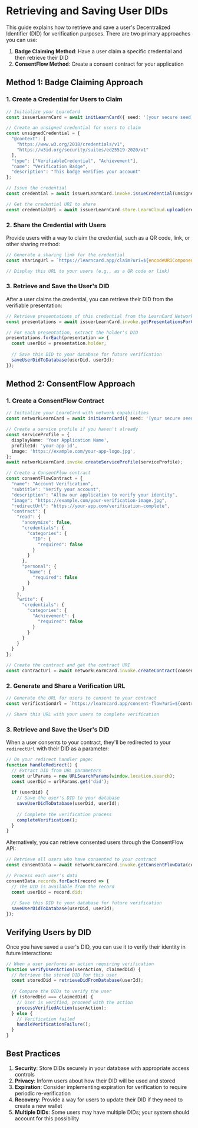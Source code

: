 # Retrieving and Saving User DIDs

This guide explains how to retrieve and save a user's Decentralized Identifier (DID) for verification purposes. There are two primary approaches you can use:

1. **Badge Claiming Method**: Have a user claim a specific credential and then retrieve their DID
2. **ConsentFlow Method**: Create a consent contract for your application

## Method 1: Badge Claiming Approach

### 1. Create a Credential for Users to Claim

```typescript
// Initialize your LearnCard
const issuerLearnCard = await initLearnCard({ seed: '[your secure seed]', network: true });

// Create an unsigned credential for users to claim
const unsignedCredential = {
  "@context": [
    "https://www.w3.org/2018/credentials/v1",
    "https://w3id.org/security/suites/ed25519-2020/v1"
  ],
  "type": ["VerifiableCredential", "Achievement"],
  "name": "Verification Badge",
  "description": "This badge verifies your account"
};

// Issue the credential
const credential = await issuerLearnCard.invoke.issueCredential(unsignedCredential);

// Get the credential URI to share
const credentialUri = await issuerLearnCard.store.LearnCloud.upload(credential);
```

### 2. Share the Credential with Users

Provide users with a way to claim the credential, such as a QR code, link, or other sharing method:

```typescript
// Generate a sharing link for the credential
const sharingUrl = `https://learncard.app/claim?uri=${encodeURIComponent(credentialUri)}`;

// Display this URL to your users (e.g., as a QR code or link)
```

### 3. Retrieve and Save the User's DID

After a user claims the credential, you can retrieve their DID from the verifiable presentation:

```typescript
// Retrieve presentations of this credential from the LearnCard Network
const presentations = await issuerLearnCard.invoke.getPresentationsForCredential(credentialUri);

// For each presentation, extract the holder's DID
presentations.forEach(presentation => {
  const userDid = presentation.holder;
  
  // Save this DID to your database for future verification
  saveUserDidToDatabase(userDid, userId);
});
```

## Method 2: ConsentFlow Approach

### 1. Create a ConsentFlow Contract

```typescript
// Initialize your LearnCard with network capabilities
const networkLearnCard = await initLearnCard({ seed: '[your secure seed]', network: true });

// Create a service profile if you haven't already
const serviceProfile = {
  displayName: 'Your Application Name',
  profileId: 'your-app-id',
  image: 'https://example.com/your-app-logo.jpg',
};
await networkLearnCard.invoke.createServiceProfile(serviceProfile);

// Create a ConsentFlow contract
const consentFlowContract = {
  "name": "Account Verification",
  "subtitle": "Verify your account",
  "description": "Allow our application to verify your identity",
  "image": "https://example.com/your-verification-image.jpg",
  "redirectUrl": "https://your-app.com/verification-complete",
  "contract": {
    "read": {
      "anonymize": false,
      "credentials": {
        "categories": {
          "ID": {
            "required": false
          }
        }
      },
      "personal": {
        "Name": {
          "required": false
        }
      }
    },
    "write": {
      "credentials": {
        "categories": {
          "Achievement": {
            "required": false
          }
        }
      }
    }
  }
};

// Create the contract and get the contract URI
const contractUri = await networkLearnCard.invoke.createContract(consentFlowContract);
```

### 2. Generate and Share a Verification URL

```typescript
// Generate the URL for users to consent to your contract
const verificationUrl = `https://learncard.app/consent-flow?uri=${contractUri}`;

// Share this URL with your users to complete verification
```

### 3. Retrieve and Save the User's DID

When a user consents to your contract, they'll be redirected to your `redirectUrl` with their DID as a parameter:

```typescript
// On your redirect handler page:
function handleRedirect() {
  // Extract DID from URL parameters
  const urlParams = new URLSearchParams(window.location.search);
  const userDid = urlParams.get('did');
  
  if (userDid) {
    // Save the user's DID to your database
    saveUserDidToDatabase(userDid, userId);
    
    // Complete the verification process
    completeVerification();
  }
}
```

Alternatively, you can retrieve consented users through the ConsentFlow API:

```typescript
// Retrieve all users who have consented to your contract
const consentData = await networkLearnCard.invoke.getConsentFlowData(contractUri);

// Process each user's data
consentData.records.forEach(record => {
  // The DID is available from the record
  const userDid = record.did;
  
  // Save this DID to your database for future verification
  saveUserDidToDatabase(userDid, userId);
});
```

## Verifying Users by DID

Once you have saved a user's DID, you can use it to verify their identity in future interactions:

```typescript
// When a user performs an action requiring verification
function verifyUserAction(userAction, claimedDid) {
  // Retrieve the stored DID for this user
  const storedDid = retrieveDidFromDatabase(userId);
  
  // Compare the DIDs to verify the user
  if (storedDid === claimedDid) {
    // User is verified, proceed with the action
    processVerifiedAction(userAction);
  } else {
    // Verification failed
    handleVerificationFailure();
  }
}
```

## Best Practices

1. **Security**: Store DIDs securely in your database with appropriate access controls
2. **Privacy**: Inform users about how their DID will be used and stored
3. **Expiration**: Consider implementing expiration for verification to require periodic re-verification
4. **Recovery**: Provide a way for users to update their DID if they need to create a new wallet
5. **Multiple DIDs**: Some users may have multiple DIDs; your system should account for this possibility